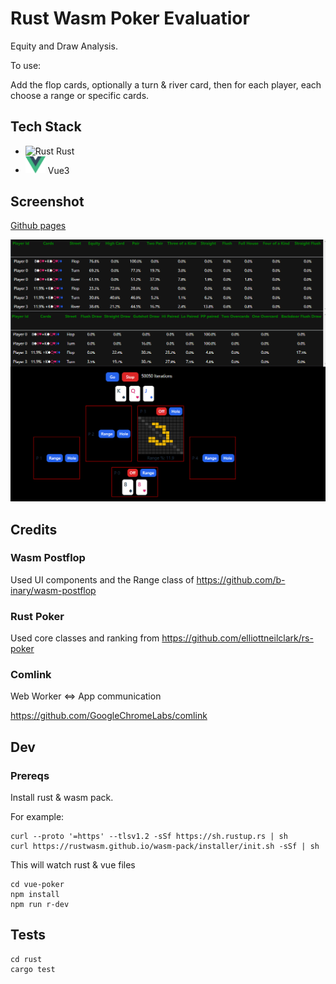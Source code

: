 # Rust Wasm Poker Evaluatior

Equity and Draw Analysis.  

To use: 

Add the flop cards, optionally a turn & river card, then for each player, each choose a range or specific cards.

## Tech Stack

* ![Rust](http://rust-lang.org/logos/rust-logo-32x32.png) Rust
* <img src="dev/v-logo.svg"  width=32/> Vue3

## Screenshot

[Github pages](https://eric7237cire.github.io/)

![Screenshot](dev/screenshot.png)

## Credits

### Wasm Postflop

Used UI components and the Range class of https://github.com/b-inary/wasm-postflop

### Rust Poker 

Used core classes and ranking from https://github.com/elliottneilclark/rs-poker

### Comlink

Web Worker <=> App communication 

https://github.com/GoogleChromeLabs/comlink

## Dev

### Prereqs

Install rust & wasm pack.

For example:

``` 
curl --proto '=https' --tlsv1.2 -sSf https://sh.rustup.rs | sh
curl https://rustwasm.github.io/wasm-pack/installer/init.sh -sSf | sh
```

This will watch rust & vue files
```
cd vue-poker
npm install
npm run r-dev
```

## Tests

```
cd rust
cargo test
```